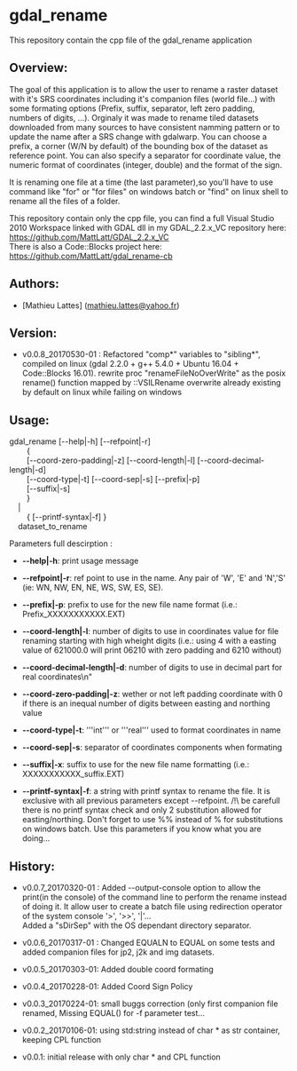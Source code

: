 # gdal_rename

This repository contain the cpp file of the gdal_rename application

Overview:
------------------------------------------------------------------------------

The goal of this application is to allow the user to rename a raster dataset 
with it's SRS coordinates including it's companion files (world file...) with some 
formating options (Prefix, suffix, separator, left zero padding, numbers of digits, ...).
Orginaly it was made to rename tiled datasets downloaded from many sources to have 
consistent namming pattern or to update the name after a SRS change with gdalwarp.
You can choose a prefix, a corner (W/N by default) of the bounding box of the dataset 
as reference point. You can also specify a separator for coordinate value, the numeric
format of coordinates (integer, double) and the format of the sign.

It is renaming one file at a time (the last parameter),so you'll have to use command like
"for" or "for files" on windows batch or "find" on linux shell to rename all the files
of a folder.

This repository contain only the cpp file, you can find a full Visual Studio 2010
Workspace linked with GDAL dll in my GDAL_2.2.x_VC repository
here: https://github.com/MattLatt/GDAL_2.2.x_VC   
There is also a Code::Blocks project here: https://github.com/MattLatt/gdal_rename-cb   


Authors:
------------------------------------------------------------------------------

* [Mathieu Lattes] (mathieu.lattes@yahoo.fr)

Version:
------------------------------------------------------------------------------


* v0.0.8_20170530-01 : Refactored "comp*" variables to "sibling*", compiled on linux (gdal 2.2.0 + g++ 5.4.0 + 
        Ubuntu 16.04 + Code::Blocks 16.01). rewrite proc "renameFileNoOverWrite"  as the posix rename() function
        mapped by ::VSILRename overwrite already existing by default on linux while failing on windows


Usage:
------------------------------------------------------------------------------

gdal_rename [--help|-h] [--refpoint|-r]  
&nbsp;&nbsp;&nbsp;&nbsp;&nbsp;&nbsp;&nbsp;&nbsp;{  
&nbsp;&nbsp;&nbsp;&nbsp;&nbsp;&nbsp;&nbsp;&nbsp;[--coord-zero-padding|-z] [--coord-length|-l] [--coord-decimal-length|-d]  
&nbsp;&nbsp;&nbsp;&nbsp;&nbsp;&nbsp;&nbsp;&nbsp;[--coord-type|-t] [--coord-sep|-s] [--prefix|-p]  
&nbsp;&nbsp;&nbsp;&nbsp;&nbsp;&nbsp;&nbsp;&nbsp;[--suffix|-s]  
&nbsp;&nbsp;&nbsp;&nbsp;&nbsp;&nbsp;&nbsp;&nbsp;}   
&nbsp;&nbsp;&nbsp;&nbsp;|   
&nbsp;&nbsp;&nbsp;&nbsp;&nbsp;&nbsp;&nbsp;&nbsp;{ [--printf-syntax|-f] }   
&nbsp;&nbsp;&nbsp;&nbsp;dataset_to_rename   

Parameters full descirption :

* **--help|-h**: print usage message

* **--refpoint|-r**: ref point to use in the name. Any pair of 'W', 'E' 
					 and 'N','S' (ie: WN, NW, EN, NE, WS, SW, ES, SE).
					
* **--prefix|-p**: prefix to use for the new file name format (i.e.:
				   Prefix_XXXXXXXXXXX.EXT)
				  
* **--coord-length|-l**: number of digits to use in coordinates value 
						 for file renaming starting with high wheight 
						 digits (i.e.: using 4 with a easting value of
						 621000.0 will print 06210 with zero padding and
						 6210 without)

* **--coord-decimal-length|-d**: number of digits to use in decimal part for real coordinates\n"
						
* **--coord-zero-padding|-z**: wether or not left padding coordinate with 0 
							   if there is an inequal number of digits between
							   easting and northing value
							  
* **--coord-type|-t**: '''int''' or '''real''' used to format coordinates in name

* **--coord-sep|-s**: separator of coordinates components when formating

* **--suffix|-x**: suffix to use for the new file name formatting (i.e.:
				   XXXXXXXXXXX_suffix.EXT)
			
* **--printf-syntax|-f**: a string with printf syntax to rename the file. 
						  It is exclusive with all previous parameters 
						  except --refpoint.
						  /!\ be carefull there is no printf syntax check and 
						  only 2 substitution allowed for easting/northing.
						  Don't forget to use %% instead of % for substitutions
						  on windows batch.
						  Use this parameters if you know what you are doing...

History:
------------------------------------------------------------------------------
* v0.0.7_20170320-01 : Added --output-console option to allow the print(in the console) 
of the command line to perform the rename instead of doing it. It allow user to create 
a batch file using redirection operator of the system	console '>', '>>', '|'...					
					   Added a "sDirSep" with the OS dependant directory separator. 		

* v0.0.6_20170317-01 : Changed EQUALN to EQUAL on some tests and added companion 
					   files for jp2, j2k and img datasets.

* v0.0.5_20170303-01: Added double coord formating

* v0.0.4_20170228-01: Added Coord Sign Policy

* v0.0.3_20170224-01: small buggs correction (only first companion file
					renamed, Missing EQUAL() for -f parameter test...

* v0.0.2_20170106-01: using std:string instead of char * as str container, keeping
					CPL function
					
* v0.0.1: initial release with only char * and CPL function
